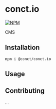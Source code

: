 # conct.io

[![NPM](https://nodei.co/npm/conct.io.png)](https://nodei.co/npm/conct.io/)

CMS

## Installation

  `npm i @conct/conct.io`

## Usage

    

## Contributing

...